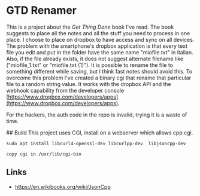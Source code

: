 # GTD Renamer

This is a project about the _Get Thing Done_ book I've read. The book suggests to place all the notes and all the stuff you need to process in one place. I choose to place on dropbox to have access and sync on all devices. The problem with the smartphone's dropbox application is that every text file you edit and put in the folder have the same name "miofile.txt" in italian. Also, if the file already exists, it does not suggest alternate filename like ("miofile_1.txt" or "miofile.txt (1)").  It is possible to rename the file to something different while saving, but I think fast notes should avoid this. To overcome this problem I've created a binary cgi that rename that particular file to a random string value. It works with the dropbox API and the webhook capability from the developer console [https://www.dropbox.com/developers/apps](https://www.dropbox.com/developers/apps). 

For the hackers, the auth code in the repo is invalid, trying it is a waste of time.

## Build
This project uses CGI, install on a webserver which allows cpp cgi.

    sudo apt install libcurl4-openssl-dev libcurlpp-dev  libjsoncpp-dev

    copy cgi in /usr/lib/cgi-bin
    
    
## Links
- https://en.wikibooks.org/wiki/JsonCpp
